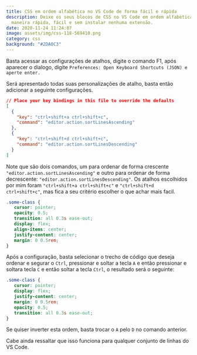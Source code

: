 ```yaml
---
title: CSS em ordem alfabética no VS Code de forma fácil e rápida
description: Deixe os seus blocos de CSS no VS Code em ordem alfabética de
  maneira rápida, fácil e sem instalar nenhuma extensão.
date: 2020-11-24 11:24:07
image: assets/img/css-118-569410.png
category: css
background: "#2DA0C3"
---
```

Basta acessar as configurações de atalhos, digite o comando F1, após aparecer o dialogo, digite `Preferences: Open Keyboard Shortcuts (JSON) e aperte enter.`

Será apresentado todas suas personalizações de atalho, basta então adicionar a seguinte configurações.

```json
// Place your key bindings in this file to override the defaults
[
  {
    "key": "ctrl+shift+a ctrl+shift+c",
    "command": "editor.action.sortLinesAscending"
  },
  {
    "key": "ctrl+shift+d ctrl+shift+c",
    "command": "editor.action.sortLinesDescending"
  }
]
```

Note que são dois comandos, um para ordenar de forma crescente `"editor.action.sortLinesAscending"` e outro para ordenar de forma decrescente:  `"editor.action.sortLinesDescending"`. Os atalhos escolhidos por mim foram `"ctrl+shift+a ctrl+shift+c"` e `"ctrl+shift+d ctrl+shift+c"`, mas fica a seu critério escolher o que achar mais facil.

```css
.some-class {
   cursor: pointer;
   opacity: 0.5;
   transition: all 0.3s ease-out;
   display: flex;
   align-items: center;
   justify-content: center;
   margin: 0 0.5rem;
}
```

Após a configuração, basta selecionar o trecho de código que deseja ordenar e segurar o `Ctrl`, pressionar e soltar a tecla `A` e então pressionar e soltara tecla `C` e então soltar a tecla `Ctrl`, o resultado será o seguinte:

```css
.some-class {
   cursor: pointer;
   display: flex;
   justify-content: center;
   margin: 0 0.5rem;
   opacity: 0.5;
   transition: all 0.3s ease-out;
}
```

Se quiser inverter esta ordem, basta trocar o `A` pelo `D` no comando anterior.

Cabe ainda ressaltar que isso funciona para qualquer conjunto de linhas do VS Code.